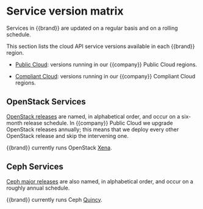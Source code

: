 # Service version matrix

Services in {{brand}} are updated on a regular basis and
on a rolling schedule.

This section lists the cloud API service versions available in each
{{brand}} region.

* [Public Cloud](public.md): versions running in our {{company}}
  Public Cloud regions.

* [Compliant Cloud](compliant.md): versions running in our
  {{company}} Compliant Cloud regions.


## OpenStack Services

[OpenStack releases](https://releases.openstack.org) are named, in
alphabetical order, and occur on a six-month release schedule. In
{{company}} Public Cloud we upgrade OpenStack releases annually; this
means that we deploy every other OpenStack release and skip the
intervening one.

{{brand}} currently runs OpenStack
[Xena](https://releases.openstack.org/xena).


## Ceph Services

[Ceph major
releases](https://docs.ceph.com/en/latest/releases/index.html#release-timeline)
are also named, in alphabetical order, and occur on a roughly annual schedule.

{{brand}} currently runs Ceph
[Quincy](https://docs.ceph.com/en/latest/releases/quincy).
